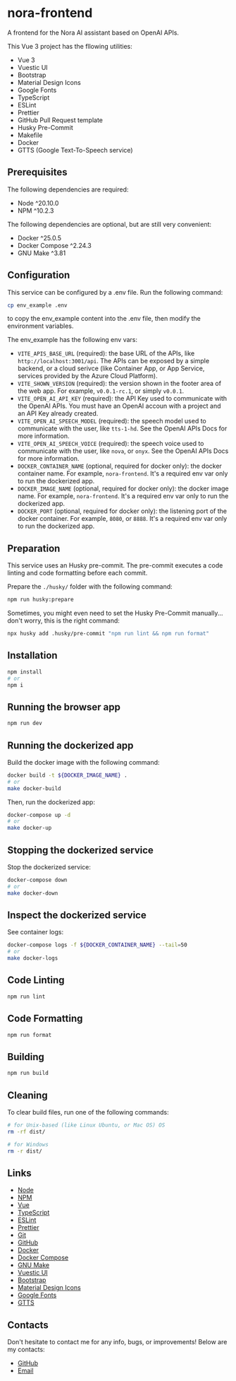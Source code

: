 # nora-frontend

A frontend for the Nora AI assistant based on OpenAI APIs.

This Vue 3 project has the fllowing utilities:

- Vue 3
- Vuestic UI
- Bootstrap
- Material Design Icons
- Google Fonts
- TypeScript
- ESLint
- Prettier
- GitHub Pull Request template
- Husky Pre-Commit
- Makefile
- Docker
- GTTS (Google Text-To-Speech service)

## Prerequisites

The following dependencies are required:

- Node ^20.10.0
- NPM ^10.2.3

The following dependencies are optional, but are still very convenient:

- Docker ^25.0.5
- Docker Compose ^2.24.3
- GNU Make ^3.81

## Configuration

This service can be configured by a .env file. Run the following command:

```bash
cp env_example .env
```

to copy the env_example content into the .env file, then modify the environment variables.

The env_example has the following env vars:
- `VITE_APIS_BASE_URL` (required): the base URL of the APIs, like `http://localhost:3001/api`. The APIs can be exposed by a simple backend, or a cloud serivce (like Container App, or App Service, services provided by the Azure Cloud Platform).
- `VITE_SHOWN_VERSION` (required): the version shown in the footer area of the web app. For example, `v0.0.1-rc.1`, or simply `v0.0.1`.
- `VITE_OPEN_AI_API_KEY` (required): the API Key used to communicate with the OpenAI APIs. You must have an OpenAI accoun with a project and an API Key already created.
- `VITE_OPEN_AI_SPEECH_MODEL` (required): the speech model used to communicate with the user, like `tts-1-hd`. See the OpenAI APIs Docs for more information.
- `VITE_OPEN_AI_SPEECH_VOICE` (required): the speech voice used to communicate with the user, like `nova`, or `onyx`. See the OpenAI APIs Docs for more information.
- `DOCKER_CONTAINER_NAME` (optional, required for docker only): the docker container name. For example, `nora-frontend`. It's a required env var only to run the dockerized app.
- `DOCKER_IMAGE_NAME` (optional, required for docker only): the docker image name. For example, `nora-frontend`. It's a required env var only to run the dockerized app.
- `DOCKER_PORT` (optional, required for docker only): the listening port of the docker container. For example, `8080`, or `8888`. It's a required env var only to run the dockerized app.

## Preparation

This service uses an Husky pre-commit. The pre-commit executes a code linting and code formatting before each commit.

Prepare the `./husky/` folder with the following command:

```bash
npm run husky:prepare
```

Sometimes, you might even need to set the Husky Pre-Commit manually... don't worry, this is the right command:

```bash
npx husky add .husky/pre-commit "npm run lint && npm run format"
```

## Installation

```bash
npm install
# or
npm i
```

## Running the browser app

```bash
npm run dev
```

## Running the dockerized app

Build the docker image with the following command:

```bash
docker build -t ${DOCKER_IMAGE_NAME} .
# or
make docker-build
```

Then, run the dockerized app:

```bash
docker-compose up -d
# or
make docker-up
```

## Stopping the dockerized service

Stop the dockerized service:

```bash
docker-compose down
# or
make docker-down
```

## Inspect the dockerized service

See container logs:

```bash
docker-compose logs -f ${DOCKER_CONTAINER_NAME} --tail=50
# or
make docker-logs
```

## Code Linting

```bash
npm run lint
```

## Code Formatting

```bash
npm run format
```

## Building

```bash
npm run build
```

## Cleaning

To clear build files, run one of the following commands:

```bash
# for Unix-based (like Linux Ubuntu, or Mac OS) OS
rm -rf dist/

# for Windows
rm -r dist/
```

## Links

- [Node](https://nodejs.org/)
- [NPM](https://www.npmjs.com/)
- [Vue](https://vuejs.org/)
- [TypeScript](https://www.typescriptlang.org/)
- [ESLint](https://eslint.org/)
- [Prettier](https://prettier.io/)
- [Git](https://git-scm.com/)
- [GitHub](https://github.com/)
- [Docker](https://www.docker.com/)
- [Docker Compose](https://docs.docker.com/compose/)
- [GNU Make](https://www.gnu.org/software/make/)
- [Vuestic UI](https://ui.vuestic.dev/)
- [Bootstrap](https://getbootstrap.com/)
- [Material Design Icons](https://pictogrammers.com/library/mdi/)
- [Google Fonts](https://fonts.google.com/)
- [GTTS](https://cloud.google.com/text-to-speech)

## Contacts

Don't hesitate to contact me for any info, bugs, or improvements! Below are my contacts:

- [GitHub](https://github.com/chralex00)
- [Email](mailto:christian.alessandro.atzeni.00@outlook.com)
